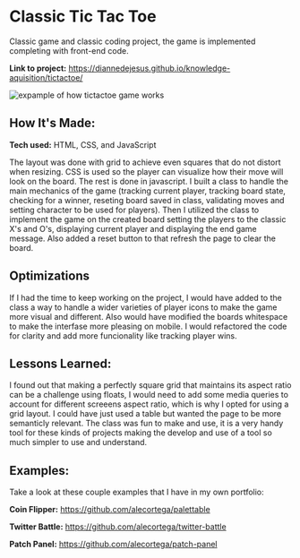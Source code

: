# Classic Tic Tac Toe
Classic game and classic coding project, the game is implemented completing with front-end code.

**Link to project:** https://diannedejesus.github.io/knowledge-aquisition/tictactoe/

![expample of how tictactoe game works](https://github.com/diannedejesus/knowledge-aquisition/blob/main/tictactoe/tictactoe.gif)

## How It's Made:

**Tech used:** HTML, CSS, and JavaScript

The layout was done with grid to achieve even squares that do not distort when resizing. CSS is used so the player can visualize how their move will look on the board. The rest is done in javascript. I built a class to handle the main mechanics of the game (tracking current player, tracking board state, checking for a winner, reseting board saved in class, validating moves and setting character to be used for players). Then I utilized the class to implement the game on the created board setting the players to the classic X's and O's, displaying current player and displaying the end game message. Also added a reset button to that refresh the page to clear the board.

## Optimizations

If I had the time to keep working on the project, I would have added to the class a way to handle a wider varieties of player icons to make the game more visual and different. Also would have modified the boards whitespace to make the interfase more pleasing on mobile. I would refactored the code for clarity and add more funcionality like tracking player wins.

## Lessons Learned:

I found out that making a perfectly square grid that maintains its aspect ratio can be a challenge using floats, I would need to add some media queries to account for different screeens aspect ratio, which is why I opted for using a grid layout. I could have just used a table but wanted the page to be more semanticly relevant. The class was fun to make and use, it is a very handy tool for these kinds of projects making the develop and use of a tool so much simpler to use and understand.

## Examples:
Take a look at these couple examples that I have in my own portfolio:

**Coin Flipper:** https://github.com/alecortega/palettable

**Twitter Battle:** https://github.com/alecortega/twitter-battle

**Patch Panel:** https://github.com/alecortega/patch-panel



